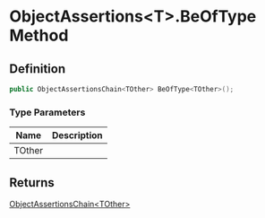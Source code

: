 # ObjectAssertions&lt;T&gt;.BeOfType Method
## Definition

```c#
public ObjectAssertionsChain<TOther> BeOfType<TOther>();
```

### Type Parameters

| Name | Description |
| ---- | ----------- |
| TOther |  |

## Returns

[ObjectAssertionsChain&lt;TOther&gt;](MrKWatkins.Assertions.Assertions.ObjectAssertionsChain-1.md)
